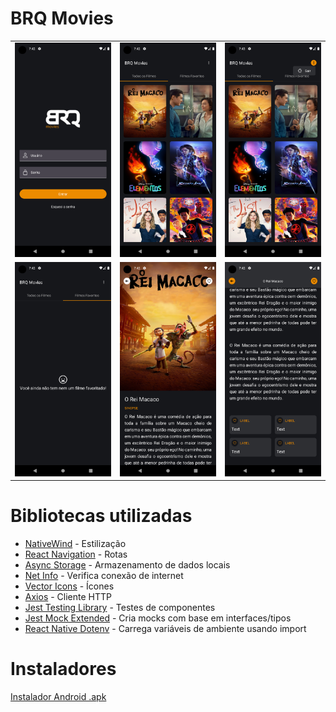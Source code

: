 # BRQ Movies

<table>
  <tr>
    <td><img src="/assets/images/login.png" alt="Login" style="width: 250px;" /></td>
    <td><img src="/assets/images/filmes.png" alt="Filmes" style="width: 250px;" /></td>
    <td><img src="/assets/images/filmes2.png" alt="Filmes2" style="width: 250px;" /></td>
  </tr>
   <tr>
    <td><img src="/assets/images/favoritos.png" alt="Favoritos" style="width: 250px;" /></td>
    <td><img src="/assets/images/detalhes.png" alt="Detalhes" style="width: 250px;" /></td>
    <td><img src="/assets/images/detalhes2.png" alt="Detalhes2" style="width: 250px;" /></td>
  </tr>
</table>

# Bibliotecas utilizadas

<ul>
  <li><a href="https://www.nativewind.dev/">NativeWind</a> - Estilização</li>
  <li><a href="https://reactnavigation.org/">React Navigation</a> - Rotas</li>
  <li><a href="https://github.com/react-native-async-storage/async-storage#readme">Async Storage</a> - Armazenamento de dados locais</li>
  <li><a href="https://github.com/react-native-netinfo/react-native-netinfo">Net Info</a> - Verifica conexão de internet</li>
  <li><a href="https://github.com/oblador/react-native-vector-icons">Vector Icons</a> - Ícones</li>
  <li><a href="https://axios-http.com/ptbr/docs/intro">Axios</a> - Cliente HTTP</li>
  <li><a href="https://testing-library.com/docs/">Jest Testing Library</a> - Testes de componentes</li>
  <li><a href="https://github.com/marchaos/jest-mock-extended">Jest Mock Extended</a> - Cria mocks com base em interfaces/tipos</li>
  <li><a href="https://github.com/goatandsheep/react-native-dotenv">React Native Dotenv</a> - Carrega variáveis de ambiente usando import</li>
</ul>

# Instaladores

[Instalador Android .apk](https://www.genome.gov/)

